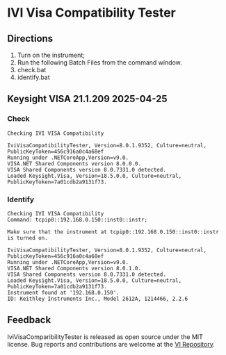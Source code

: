 # IVI Visa Compatibility Tester

## Directions

1. Turn on the instrument;
1. Run the following Batch Files from the command window.
  1. check.bat
  1. identify.bat

## Keysight VISA 21.1.209 2025-04-25


### Check
```
Checking IVI VISA Compatibility

IviVisaCompatibilityTester, Version=8.0.1.9352, Culture=neutral, PublicKeyToken=456c916a0c4a68ef
Running under .NETCoreApp,Version=v9.0.
VISA.NET Shared Components version 8.0.0.0.
VISA Shared Components version 8.0.7331.0 detected.
Loaded Keysight.Visa, Version=18.5.0.0, Culture=neutral, PublicKeyToken=7a01cdb2a9131f73.
```

### Identify
```
Checking IVI VISA Compatibility
Command: tcpip0::192.168.0.150::inst0::instr;

Make sure that the instrument at tcpip0::192.168.0.150::inst0::instr is turned on.

IviVisaCompatibilityTester, Version=8.0.1.9352, Culture=neutral, PublicKeyToken=456c916a0c4a68ef
Running under .NETCoreApp,Version=v9.0.
VISA.NET Shared Components version 8.0.1.0.
VISA Shared Components version 8.0.7331.0 detected.
Loaded Keysight.Visa, Version=18.5.0.0, Culture=neutral, PublicKeyToken=7a01cdb2a9131f73.
Instrument found at '192.168.0.150'.
ID: Keithley Instruments Inc., Model 2612A, 1214466, 2.2.6
```

## Feedback

IviVisaComparibilityTester is released as open source under the MIT license.
Bug reports and contributions are welcome at the [VI Repository].

[VI Repository]: https://www.github.com/atecoder/ds.vi.ivi

